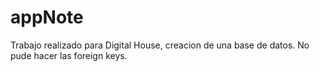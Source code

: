 # appNote
Trabajo realizado para Digital House, creacion de una base de datos.
No pude hacer las foreign keys.
